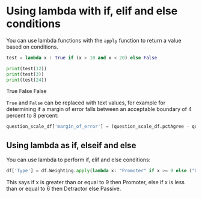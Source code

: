 # Using lambda with if, elif and else conditions

You can use lambda functions with the `apply` function to return a value based on conditions.

```python
test = lambda x : True if (x > 10 and x < 20) else False

print(test(12))
print(test(3))
print(test(24))
```

True
False
False

`True` and `False` can be replaced with text values, for example for determining if a margin of error falls between an acceptable boundary of 4 percent  to 8 percent:

```python
question_scale_df['margin_of_error'] = (question_scale_df.pctAgree - question_scale_df.ci_lower).apply(lambda x: 'acceptable' if (x >= 4.0 and x <=8.0) else 'not acceptable')
```

## Using lambda as if, elseif and else

You can use lambda to perform if, elif and else conditions:

```python
df['Type'] = df.Weighting.apply(lambda x: "Promoter" if x >= 9 else ("Detractor" if x <= 6 else "Passive"))
```

This says if x is greater than or equal to 9 then Promoter, else if x is less than or equal to 6 then Detractor else Passive.